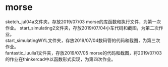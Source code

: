 # morse
sketch_jul04a文件夹，存放2019/07/03 morse的库函数和执行文件，为第一次作业。
start_simulating2文件夹，存放2019/07/04小车代码和截图，为第二次作业。  
start_simulatingWYL文件夹，存放2019/07/04数码管的代码和截图，为第三次作业。   
fantastic_luulia1文件夹，存放2019/07/05 morse的代码和截图，将2019/07/03的作业在thinkercad中以函数形式实现，为第四次作业。

